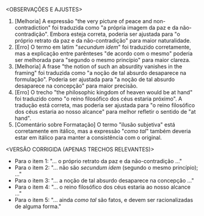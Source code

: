 <OBSERVAÇÕES E AJUSTES>
1. [Melhoria] A expressão "the very picture of peace and non-contradiction" foi traduzida como "a própria imagem da paz e da não-contradição". Embora esteja correta, poderia ser ajustada para "o próprio retrato da paz e da não-contradição" para maior naturalidade.
2. [Erro] O termo em latim "_secundum idem_" foi traduzido corretamente, mas a explicação entre parênteses "de acordo com o mesmo" poderia ser melhorada para "segundo o mesmo princípio" para maior clareza.
3. [Melhoria] A frase "the notion of such an absurdity vanishes in the framing" foi traduzida como "a noção de tal absurdo desaparece na formulação". Poderia ser ajustada para "a noção de tal absurdo desaparece na concepção" para maior precisão.
4. [Erro] O trecho "the philosophic kingdom of heaven would be at hand" foi traduzido como "o reino filosófico dos céus estaria próximo". A tradução está correta, mas poderia ser ajustada para "o reino filosófico dos céus estaria ao nosso alcance" para melhor refletir o sentido de "at hand".
5. [Comentário sobre Formatação] O termo "ilusão subjetiva" está corretamente em itálico, mas a expressão "_como tal_" também deveria estar em itálico para manter a consistência com o original.

<VERSÃO CORRIGIDA (APENAS TRECHOS RELEVANTES)>
- Para o item 1: "... o próprio retrato da paz e da não-contradição ..."
- Para o item 2: "... não são _secundum idem_ (segundo o mesmo princípio); ..."
- Para o item 3: "... a noção de tal absurdo desaparece na concepção ..."
- Para o item 4: "... o reino filosófico dos céus estaria ao nosso alcance ..."
- Para o item 5: "... ainda _como tal_ são fatos, e devem ser racionalizadas de alguma forma."